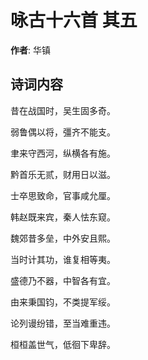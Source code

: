 # 咏古十六首  其五

**作者**: 华镇

## 诗词内容

昔在战国时，吴生固多奇。

弱鲁偶以将，彊齐不能支。

聿来守西河，纵横各有施。

黔首乐无贰，财用日以滋。

士卒思致命，官事咸允厘。

韩赵既来宾，秦人怯东窥。

魏郊昔多垒，中外安且熙。

当时计其功，谁复相等夷。

盛德乃不器，中智各有宜。

由来秉国钧，不类提军绥。

论列谩纷错，至当难重违。

桓桓盖世气，低徊下卑辞。

